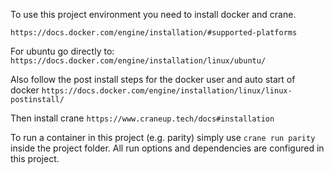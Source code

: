 To use this project environment you need to install docker and crane.

`https://docs.docker.com/engine/installation/#supported-platforms`

For ubuntu go directly to: `https://docs.docker.com/engine/installation/linux/ubuntu/`

Also follow the post install steps for the docker user and auto start of docker `https://docs.docker.com/engine/installation/linux/linux-postinstall/`

Then install crane `https://www.craneup.tech/docs#installation`

To run a container in this project (e.g. parity) simply use `crane run parity` inside the project folder. 
All run options and dependencies are configured in this project.
